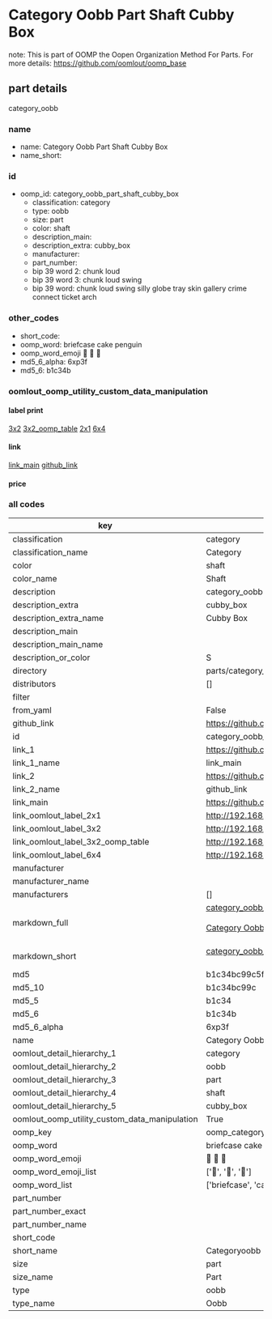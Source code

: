 # Category Oobb Part Shaft Cubby Box  

note: This is part of OOMP the Oopen Organization Method For Parts. For more details: https://github.com/oomlout/oomp_base

##  part details



category_oobb

### name
* name: Category Oobb Part Shaft Cubby Box
* name_short: 
### id
* oomp_id: category_oobb_part_shaft_cubby_box
  * classification: category
  * type: oobb
  * size: part
  * color: shaft
  * description_main: 
  * description_extra: cubby_box
  * manufacturer: 
  * part_number: 
  * bip 39 word 2: chunk loud
  * bip 39 word 3: chunk loud swing
  * bip 39 word: chunk loud swing silly globe tray skin gallery crime connect ticket arch

### other_codes
* short_code: 
* oomp_word: briefcase cake penguin
* oomp_word_emoji :briefcase: :cake: :penguin:
* md5_6_alpha: 6xp3f
* md5_6: b1c34b






### oomlout_oomp_utility_custom_data_manipulation
#### label print
[3x2](http://192.168.1.245:1112/?label=oomp%206xp3f)
[3x2_oomp_table](http://192.168.1.107:1112/?label=oomp%206xp3f)
[2x1](http://192.168.1.242:1112/?label=oomp%206xp3f)
[6x4](http://192.168.1.55:1112/?label=oomp%206xp3f)    

#### link

[link_main](https://github.com/oomlout/oomlout_oomp_current_version_messy/tree/main/parts/category_oobb_part_shaft_cubby_box) [github_link](https://github.com/oomlout/oomlout_oomp_part_src/tree/main/parts/category_oobb_part_shaft_cubby_box)                             

#### price







### all codes 
| key | value |  
| --- | --- |  
| classification | category |  
| classification_name | Category |  
| color | shaft |  
| color_name | Shaft |  
| description | category_oobb |  
| description_extra | cubby_box |  
| description_extra_name | Cubby Box |  
| description_main |  |  
| description_main_name |  |  
| description_or_color | S  |  
| directory | parts/category_oobb_part_shaft_cubby_box |  
| distributors | [] |  
| filter |  |  
| from_yaml | False |  
| github_link | https://github.com/oomlout/oomlout_oomp_part_src/tree/main/parts/category_oobb_part_shaft_cubby_box |  
| id | category_oobb_part_shaft_cubby_box |  
| link_1 | https://github.com/oomlout/oomlout_oomp_current_version_messy/tree/main/parts/category_oobb_part_shaft_cubby_box |  
| link_1_name | link_main |  
| link_2 | https://github.com/oomlout/oomlout_oomp_part_src/tree/main/parts/category_oobb_part_shaft_cubby_box |  
| link_2_name | github_link |  
| link_main | https://github.com/oomlout/oomlout_oomp_current_version_messy/tree/main/parts/category_oobb_part_shaft_cubby_box |  
| link_oomlout_label_2x1 | http://192.168.1.242:1112/?label=oomp%206xp3f |  
| link_oomlout_label_3x2 | http://192.168.1.245:1112/?label=oomp%206xp3f |  
| link_oomlout_label_3x2_oomp_table | http://192.168.1.107:1112/?label=oomp%206xp3f |  
| link_oomlout_label_6x4 | http://192.168.1.55:1112/?label=oomp%206xp3f |  
| manufacturer |  |  
| manufacturer_name |  |  
| manufacturers | [] |  
| markdown_full | [category_oobb_part_shaft_cubby_box](https://github.com/oomlout/oomlout_oomp_current_version_messy/tree/main/parts/category_oobb_part_shaft_cubby_box)<br>[](https://github.com/oomlout/oomlout_oomp_current_version_messy/tree/main/parts/category_oobb_part_shaft_cubby_box)<br>[Category Oobb Part Shaft Cubby Box](https://github.com/oomlout/oomlout_oomp_current_version_messy/tree/main/parts/category_oobb_part_shaft_cubby_box)<br><br> |  
| markdown_short | [category_oobb_part_shaft_cubby_box](https://github.com/oomlout/oomlout_oomp_current_version_messy/tree/main/parts/category_oobb_part_shaft_cubby_box)<br><br> |  
| md5 | b1c34bc99c5f19539eb1ac8bb8210945 |  
| md5_10 | b1c34bc99c |  
| md5_5 | b1c34 |  
| md5_6 | b1c34b |  
| md5_6_alpha | 6xp3f |  
| name | Category Oobb Part Shaft Cubby Box |  
| oomlout_detail_hierarchy_1 | category |  
| oomlout_detail_hierarchy_2 | oobb |  
| oomlout_detail_hierarchy_3 | part |  
| oomlout_detail_hierarchy_4 | shaft |  
| oomlout_detail_hierarchy_5 | cubby_box |  
| oomlout_oomp_utility_custom_data_manipulation | True |  
| oomp_key | oomp_category_oobb_part_shaft_cubby_box |  
| oomp_word | briefcase cake penguin |  
| oomp_word_emoji | :briefcase: :cake: :penguin: |  
| oomp_word_emoji_list | [':briefcase:', ':cake:', ':penguin:'] |  
| oomp_word_list | ['briefcase', 'cake', 'penguin'] |  
| part_number |  |  
| part_number_exact |  |  
| part_number_name |  |  
| short_code |  |  
| short_name | Categoryoobb |  
| size | part |  
| size_name | Part |  
| type | oobb |  
| type_name | Oobb |  
